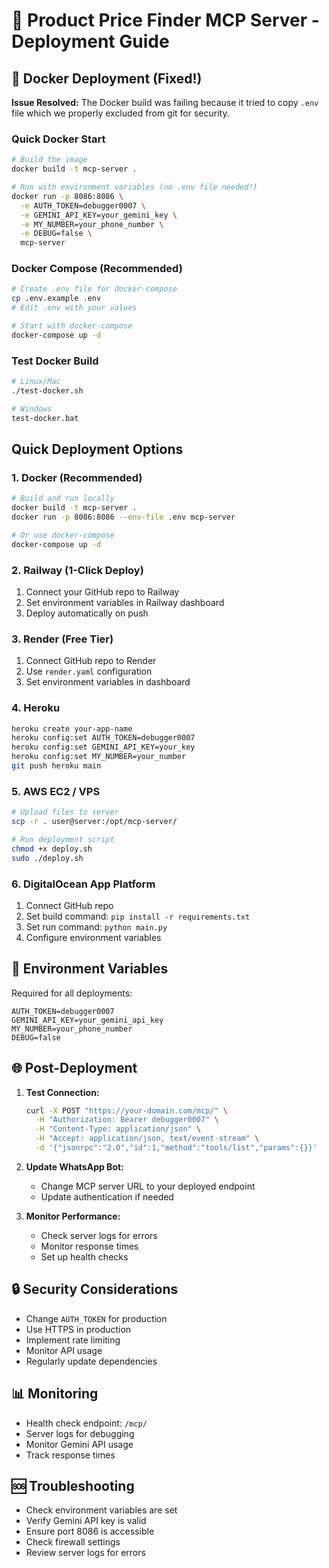 # 🚀 Product Price Finder MCP Server - Deployment Guide

## 🐳 Docker Deployment (Fixed!)

**Issue Resolved:** The Docker build was failing because it tried to copy `.env` file which we properly excluded from git for security.

### Quick Docker Start
```bash
# Build the image
docker build -t mcp-server .

# Run with environment variables (no .env file needed!)
docker run -p 8086:8086 \
  -e AUTH_TOKEN=debugger0007 \
  -e GEMINI_API_KEY=your_gemini_key \
  -e MY_NUMBER=your_phone_number \
  -e DEBUG=false \
  mcp-server
```

### Docker Compose (Recommended)
```bash
# Create .env file for docker-compose
cp .env.example .env
# Edit .env with your values

# Start with docker-compose
docker-compose up -d
```

### Test Docker Build
```bash
# Linux/Mac
./test-docker.sh

# Windows
test-docker.bat
```

## Quick Deployment Options

### 1. **Docker (Recommended)**
```bash
# Build and run locally
docker build -t mcp-server .
docker run -p 8086:8086 --env-file .env mcp-server

# Or use docker-compose
docker-compose up -d
```

### 2. **Railway (1-Click Deploy)**
1. Connect your GitHub repo to Railway
2. Set environment variables in Railway dashboard
3. Deploy automatically on push

### 3. **Render (Free Tier)**
1. Connect GitHub repo to Render
2. Use `render.yaml` configuration
3. Set environment variables in dashboard

### 4. **Heroku**
```bash
heroku create your-app-name
heroku config:set AUTH_TOKEN=debugger0007
heroku config:set GEMINI_API_KEY=your_key
heroku config:set MY_NUMBER=your_number
git push heroku main
```

### 5. **AWS EC2 / VPS**
```bash
# Upload files to server
scp -r . user@server:/opt/mcp-server/

# Run deployment script
chmod +x deploy.sh
sudo ./deploy.sh
```

### 6. **DigitalOcean App Platform**
1. Connect GitHub repo
2. Set build command: `pip install -r requirements.txt`
3. Set run command: `python main.py`
4. Configure environment variables

## 🔧 Environment Variables

Required for all deployments:
```env
AUTH_TOKEN=debugger0007
GEMINI_API_KEY=your_gemini_api_key
MY_NUMBER=your_phone_number
DEBUG=false
```

## 🌐 Post-Deployment

1. **Test Connection:**
   ```bash
   curl -X POST "https://your-domain.com/mcp/" \
     -H "Authorization: Bearer debugger0007" \
     -H "Content-Type: application/json" \
     -H "Accept: application/json, text/event-stream" \
     -d '{"jsonrpc":"2.0","id":1,"method":"tools/list","params":{}}'
   ```

2. **Update WhatsApp Bot:**
   - Change MCP server URL to your deployed endpoint
   - Update authentication if needed

3. **Monitor Performance:**
   - Check server logs for errors
   - Monitor response times
   - Set up health checks

## 🔒 Security Considerations

- Change `AUTH_TOKEN` for production
- Use HTTPS in production
- Implement rate limiting
- Monitor API usage
- Regularly update dependencies

## 📊 Monitoring

- Health check endpoint: `/mcp/`
- Server logs for debugging
- Monitor Gemini API usage
- Track response times

## 🆘 Troubleshooting

- Check environment variables are set
- Verify Gemini API key is valid
- Ensure port 8086 is accessible
- Check firewall settings
- Review server logs for errors
